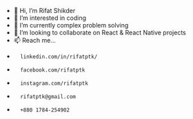 - 👋 Hi, I’m Rifat Shikder
- 👀 I’m interested in coding
- 🌱 I’m currently complex problem solving
- 💞️ I’m looking to collaborate on React & React Native projects
- 📫 Reach me...
-       linkedin.com/in/rifatptk/
-       facebook.com/rifatptk
-       instagram.com/rifatptk
-       rifatptk@gmail.com
-       +880 1784-254902

<!---
rifatptk/rifatptk is a ✨ special ✨ repository because its `README.md` (this file) appears on your GitHub profile.
You can click the Preview link to take a look at your changes.
--->
